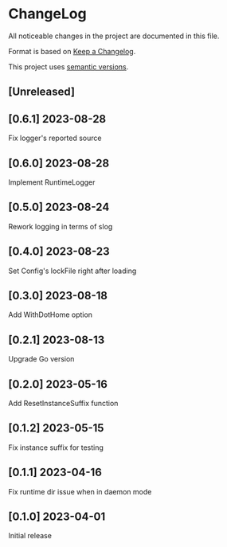 ChangeLog
=========

All noticeable changes in the project  are documented in this file.

Format is based on [Keep a Changelog](https://keepachangelog.com/en/1.0.0/).

This project uses [semantic versions](https://semver.org/spec/v2.0.0.html).

## [Unreleased]

## [0.6.1] 2023-08-28

Fix logger's reported source

## [0.6.0] 2023-08-28

Implement RuntimeLogger

## [0.5.0] 2023-08-24

Rework logging in terms of slog

## [0.4.0] 2023-08-23

Set Config's lockFile right after loading

## [0.3.0] 2023-08-18

Add WithDotHome option

## [0.2.1] 2023-08-13

Upgrade Go version

## [0.2.0] 2023-05-16

Add ResetInstanceSuffix function

## [0.1.2] 2023-05-15

 Fix instance suffix for testing

## [0.1.1] 2023-04-16

 Fix runtime dir issue when in daemon mode

## [0.1.0] 2023-04-01

Initial release
